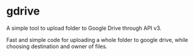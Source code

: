 # gdrive
A simple tool to upload folder to Google Drive through API v3.

Fast and simple code for uploading a whole folder to google drive, while choosing destination and owner of files.
